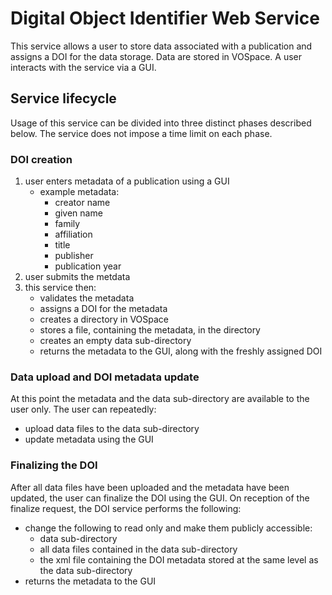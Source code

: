# Digital Object Identifier Web Service

This service allows a user to store data associated with a publication and assigns a DOI for the data storage. Data are stored in VOSpace. A user interacts with the service via a GUI. 

## Service lifecycle
Usage of this service can be divided into three distinct phases described below. The service does not impose a time limit on each phase.

### DOI creation
1. user enters metadata of a publication using a GUI
   - example metadata:
     - creator name
     - given name
     - family
     - affiliation
     - title
     - publisher
     - publication year
2. user submits the metdata
3. this service then:
   - validates the metadata 
   - assigns a DOI for the metadata 
   - creates a directory in VOSpace
   - stores a file, containing the metadata, in the directory
   - creates an empty data sub-directory
   - returns the metadata to the GUI, along with the freshly assigned DOI

### Data upload and DOI metadata update
At this point the metadata and the data sub-directory are available to the user only. The user can repeatedly:
  - upload data files to the data sub-directory
  - update metadata using the GUI

### Finalizing the DOI
After all data files have been uploaded and the metadata have been updated, the user can finalize the DOI using the GUI. On reception of the finalize request, the DOI service performs the following:
  - change the following to read only and make them publicly accessible:
    - data sub-directory
    - all data files contained in the data sub-directory
    - the xml file containing the DOI metadata stored at the same level as the data sub-directory
  - returns the metadata to the GUI
   
   

